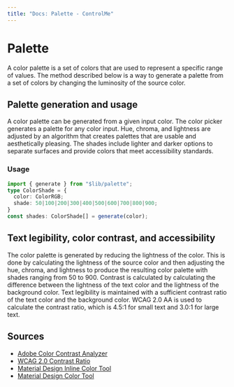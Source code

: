 ```yaml
---
title: "Docs: Palette - ControlMe"
---
```


# Palette

A color palette is a set of colors that are used to represent a specific range of values.
The method described below is a way to generate a palette from a set of colors by changing the luminosity of the source color.

## Palette generation and usage

A color palette can be generated from a given input color. 
The color picker generates a palette for any color input. Hue, chroma, and lightness are adjusted by an algorithm that creates palettes that are usable and aesthetically pleasing. The shades include lighter and darker options to separate surfaces and provide colors that meet accessibility standards. 

### Usage
```ts
import { generate } from "$lib/palette";
type ColorShade = {
  color: ColorRGB;
  shade: 50|100|200|300|400|500|600|700|800|900;
}
const shades: ColorShade[] = generate(color);
```

## Text legibility, color contrast, and accessibility
The color palette is generated by reducing the lightness of the color. This is done by calculating the lightness of the source color and then adjusting the hue, chroma, and lightness to produce the resulting color palette with shades ranging from 50 to 900.
Contrast is calculated by calculating the difference between the lightness of the text color and the lightness of the background color.
Text legibility is maintained with a sufficient contrast ratio of the text color and the background color. WCAG 2.0 AA is used to calculate the contrast ratio, which is 4.5:1 for small text and 3.0:1 for large text.

## Sources
 - [Adobe Color Contrast Analyzer](https://color.adobe.com/create/color-contrast-analyzer)
 - [WCAG 2.0 Contrast Ratio](https://www.w3.org/TR/WCAG20/#visual-audio-contrast-contrast)
 - [Material Design Inline Color Tool](https://material.io/inline-tools/color/)
 - [Material Design Color Tool](https://material.io/resources/color/#!/?view.left=0&view.right=0&primary.color=ffffff)
